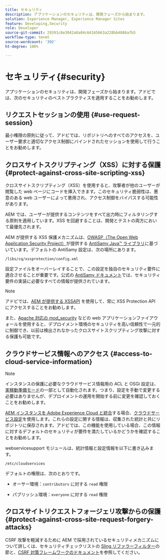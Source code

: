 ```yaml
---
title: セキュリティ
description: アプリケーションのセキュリティは、開発フェーズから始まります。
solution: Experience Manager, Experience Manager Sites
feature: Developing,Security
role: Developer
source-git-commit: 29391c8e3042a8a04c64165663a228bb4886afb5
workflow-type: tm+mt
source-wordcount: '392'
ht-degree: 100%

---
```


# セキュリティ{#security}

アプリケーションのセキュリティは、開発フェーズから始まります。アドビでは、次のセキュリティのベストプラクティスを適用することをお勧めします。

## リクエストセッションの使用 {#use-request-session}

最小権限の原則に従って、アドビでは、リポジトリへのすべてのアクセスを、ユーザー要求と適切なアクセス制御にバインドされたセッションを使用して行うことをお勧めします。

## クロスサイトスクリプティング（XSS）に対する保護 {#protect-against-cross-site-scripting-xss}

クロスサイトスクリプティング（XSS）を使用すると、攻撃者が他のユーザーが閲覧した web ページにコードを挿入できます。このセキュリティ脆弱性は、悪意のある web ユーザーによって悪用され、アクセス制御をバイパスする可能性があります。

AEM では、ユーザーが提供するコンテンツをすべて出力時にフィルタリングする原則を適用しています。XSS を回避することは、開発とテストの両方において最優先されます。

AEM が提供する XSS 保護メカニズムは、[OWASP（The Open Web Application Security Project）](https://owasp.org/)が提供する [AntiSamy Java™ ライブラリ](https://wiki.owasp.org/index.php/Category:OWASP_AntiSamy_Project)に基づいています。デフォルトの AntiSamy 設定は、次の場所にあります。

`/libs/cq/xssprotection/config.xml`

設定ファイルをオーバーレイすることで、この設定を独自のセキュリティ要件に適合させることが重要です。公式の [AntiSamy ドキュメント](https://wiki.owasp.org/index.php/Category:OWASP_AntiSamy_Project)では、セキュリティ要件の実装に必要なすべての情報が提供されています。

>[!NOTE]
>
>アドビでは、[AEM が提供する XSSAPI](https://developer.adobe.com/experience-manager/reference-materials/6-5/javadoc/com/adobe/granite/xss/XSSAPI.html) を使用して、常に XSS Protection API にアクセスすることをお勧めします。

また、[Apache 対応の mod_security](https://www.modsecurity.org) などの web アプリケーションファイアウォールを使用すると、デプロイメント環境のセキュリティを高い信頼性で一元的に制御でき、以前は検出されなかったクロスサイトスクリプティング攻撃に対する保護も可能です。

## クラウドサービス情報へのアクセス {#access-to-cloud-service-information}

>[!NOTE]
>
>インスタンスの保護に必要なクラウドサービス情報用の ACL と OSGi 設定は、[実稼動準備モード](/help/sites-administering/production-ready.md)の一部として自動化されます。つまり、設定を手動で変更する必要はありませんが、デプロイメントの運用を開始する前に変更を確認しておくことをお勧めします。

[AEM インスタンスを Adobe Experience Cloud と統合](/help/sites-administering/marketing-cloud.md)する場合、[クラウドサービス設定](/help/sites-developing/extending-cloud-config.md)を使用します。これらの設定に関する情報は、収集された統計と共にリポジトリに保存されます。アドビでは、この機能を使用している場合、この情報に対するデフォルトのセキュリティが要件を満たしているかどうかを確認することをお勧めします。

webservicesupport モジュールは、統計情報と設定情報を以下に書き込みます。

`/etc/cloudservices`

デフォルトの権限は、次のとおりです。

* オーサー環境：`contributors` に対する `read` 権限

* パブリッシュ環境：`everyone` に対する `read` 権限

## クロスサイトリクエストフォージェリ攻撃からの保護 {#protect-against-cross-site-request-forgery-attacks}

CSRF 攻撃を軽減するために AEM で採用されているセキュリティメカニズムについて詳しくは、セキュリティチェックリストの [Sling リファラーフィルター](/help/sites-administering/security-checklist.md#protect-against-cross-site-request-forgery)の節と、[CSRF 対策フレームワークのドキュメント](/help/sites-developing/csrf-protection.md)を参照してください。
